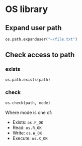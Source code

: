 
# OS library


## Expand user path

```python
os.path.expanduser("~/file.txt")
```

## Check access to path

### exists

```python
os.path.exists(path)
```

### check

```python
os.check(path, mode)
```

Where mode is one of:

- Exists: `os.F_OK`
- Read: `os.R_OK`
- Write: `os.W_OK`
- Execute: `os.X_OK`


<!--stackedit_data:
eyJoaXN0b3J5IjpbODAyOTc5OTc2XX0=
-->